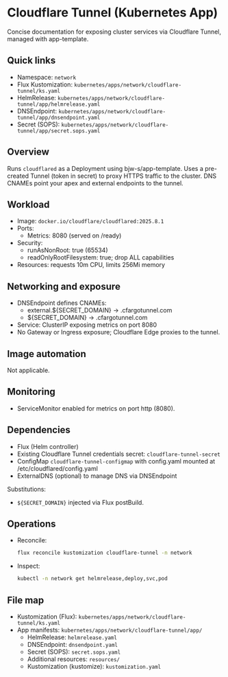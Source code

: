 # Cloudflare Tunnel (Kubernetes App)

Concise documentation for exposing cluster services via Cloudflare Tunnel, managed with app-template.

## Quick links

- Namespace: `network`
- Flux Kustomization: `kubernetes/apps/network/cloudflare-tunnel/ks.yaml`
- HelmRelease: `kubernetes/apps/network/cloudflare-tunnel/app/helmrelease.yaml`
- DNSEndpoint: `kubernetes/apps/network/cloudflare-tunnel/app/dnsendpoint.yaml`
- Secret (SOPS): `kubernetes/apps/network/cloudflare-tunnel/app/secret.sops.yaml`

## Overview

Runs `cloudflared` as a Deployment using bjw-s/app-template. Uses a pre-created Tunnel (token in secret) to proxy HTTPS traffic to the cluster. DNS CNAMEs point your apex and external endpoints to the tunnel.

## Workload

- Image: `docker.io/cloudflare/cloudflared:2025.8.1`
- Ports:
  - Metrics: 8080 (served on /ready)
- Security:
  - runAsNonRoot: true (65534)
  - readOnlyRootFilesystem: true; drop ALL capabilities
- Resources: requests 10m CPU, limits 256Mi memory

## Networking and exposure

- DNSEndpoint defines CNAMEs:
  - external.${SECRET_DOMAIN} → <tunnel>.cfargotunnel.com
  - ${SECRET_DOMAIN} → <tunnel>.cfargotunnel.com
- Service: ClusterIP exposing metrics on port 8080
- No Gateway or Ingress exposure; Cloudflare Edge proxies to the tunnel.

## Image automation

Not applicable.

## Monitoring

- ServiceMonitor enabled for metrics on port http (8080).

## Dependencies

- Flux (Helm controller)
- Existing Cloudflare Tunnel credentials secret: `cloudflare-tunnel-secret`
- ConfigMap `cloudflare-tunnel-configmap` with config.yaml mounted at /etc/cloudflared/config.yaml
- ExternalDNS (optional) to manage DNS via DNSEndpoint

Substitutions:
- `${SECRET_DOMAIN}` injected via Flux postBuild.

## Operations

- Reconcile:

  ```sh
  flux reconcile kustomization cloudflare-tunnel -n network
  ```

- Inspect:

  ```sh
  kubectl -n network get helmrelease,deploy,svc,pod
  ```

## File map

- Kustomization (Flux): `kubernetes/apps/network/cloudflare-tunnel/ks.yaml`
- App manifests: `kubernetes/apps/network/cloudflare-tunnel/app/`
  - HelmRelease: `helmrelease.yaml`
  - DNSEndpoint: `dnsendpoint.yaml`
  - Secret (SOPS): `secret.sops.yaml`
  - Additional resources: `resources/`
  - Kustomization (kustomize): `kustomization.yaml`